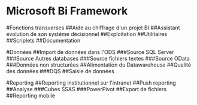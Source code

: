 Microsoft Bi Framework
=====================

#Fonctions transverses
##Aide au chiffrage d'un projet BI
##Assistant évolution de son systéme décisionnel
##Exploitation
##Utilitaires
##Scriplets
##Documentation

#Données
##Import de données dans l'ODS
###Source SQL Server
###Source Autres databases
###Source fichiers textes
###Source OData
###Données non structurées
##Alimentation du Datawarehouse
##Qualité des données
###DQS
##Saisie de données

#Reporting
##Reporting institutionnel sur l'intranet
##Push reporting
##Analyse
###Cubes SSAS
###PowerPivot
##Export de fichiers
##Reporting mobile